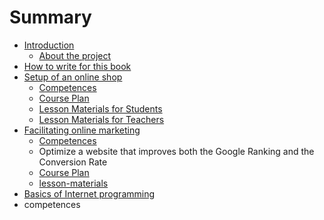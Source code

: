 # Summary

* [Introduction](README.md)
  * [About the project](about-the-project.md)
* [How to write for this book](how-to-write-for-this-book.md)
* [Setup of an online shop](setup-of-an-online-shop.md)
  * [Competences](setup-of-an-online-shop/competences.md)
  * [Course Plan](setup-of-an-online-shop/course-plan.md)
  * [Lesson Materials for Students](setup-of-an-online-shop/lesson-materials-for-students.md)
  * [Lesson Materials for Teachers](setup-of-an-online-shop/lesson-materials-for-teachers.md)
* [Facilitating online marketing](facilitating-online-marketing.md)
  * [Competences](facilitating-online-marketing/competences.md)
  * Optimize a website that improves both the Google Ranking and the Conversion Rate
  * [Course Plan](facilitating-online-marketing/course-plan.md)
  * [lesson-materials](facilitating-online-marketing/lesson-materials.md)
* [Basics of Internet programming](basics-of-internet-programming.md)
* competences

